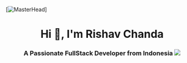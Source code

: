 [![MasterHead](https://i.pinimg.com/originals/7a/1b/84/7a1b84b0d02802cca66d976556d8699d.gif)]
<h1 align="center">Hi 👋, I'm Rishav Chanda</h1>
<h3 align="center">A Passionate FullStack Developer from Indonesia <img src="https://www.emojiall.com/en/header-svg/%F0%9F%87%AE%F0%9F%87%A9.svg"></h3>